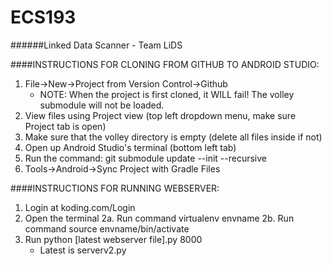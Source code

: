 # ECS193
######Linked Data Scanner - Team LiDS

####INSTRUCTIONS FOR CLONING FROM GITHUB TO ANDROID STUDIO:
1. File->New->Project from Version Control->Github
    * NOTE: When the project is first cloned, it WILL fail! The volley submodule will not be loaded.
2. View files using Project view (top left dropdown menu, make sure Project tab is open)
3. Make sure that the volley directory is empty (delete all files inside if not)
4. Open up Android Studio's terminal (bottom left tab)
5. Run the command: git submodule update --init --recursive
6. Tools->Android->Sync Project with Gradle Files

####INSTRUCTIONS FOR RUNNING WEBSERVER:
1. Login at koding.com/Login
2. Open the terminal
    2a. Run command virtualenv envname
    2b. Run command source envname/bin/activate
3. Run python [latest webserver file].py 8000
    * Latest is serverv2.py